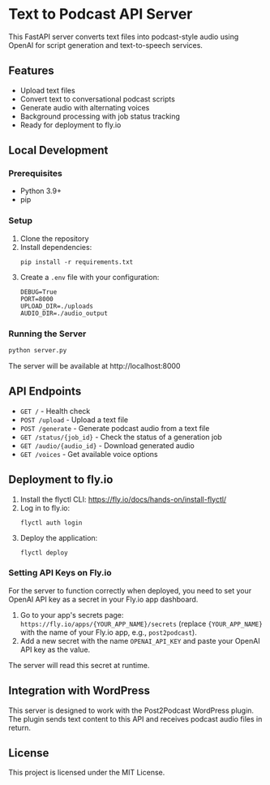 # Text to Podcast API Server

This FastAPI server converts text files into podcast-style audio using OpenAI for script generation and text-to-speech services.

## Features

- Upload text files
- Convert text to conversational podcast scripts
- Generate audio with alternating voices
- Background processing with job status tracking
- Ready for deployment to fly.io

## Local Development

### Prerequisites

- Python 3.9+
- pip

### Setup

1. Clone the repository
2. Install dependencies:
   ```
   pip install -r requirements.txt
   ```
3. Create a `.env` file with your configuration:
   ```
   DEBUG=True
   PORT=8000
   UPLOAD_DIR=./uploads
   AUDIO_DIR=./audio_output
   ```

### Running the Server

```bash
python server.py
```

The server will be available at http://localhost:8000

## API Endpoints

- `GET /` - Health check
- `POST /upload` - Upload a text file
- `POST /generate` - Generate podcast audio from a text file
- `GET /status/{job_id}` - Check the status of a generation job
- `GET /audio/{audio_id}` - Download generated audio
- `GET /voices` - Get available voice options

## Deployment to fly.io

1. Install the flyctl CLI: https://fly.io/docs/hands-on/install-flyctl/
2. Log in to fly.io:
   ```
   flyctl auth login
   ```
3. Deploy the application:
   ```
   flyctl deploy
   ```

### Setting API Keys on Fly.io

For the server to function correctly when deployed, you need to set your OpenAI API key as a secret in your Fly.io app dashboard.

1.  Go to your app's secrets page: `https://fly.io/apps/{YOUR_APP_NAME}/secrets` (replace `{YOUR_APP_NAME}` with the name of your Fly.io app, e.g., `post2podcast`).
2.  Add a new secret with the name `OPENAI_API_KEY` and paste your OpenAI API key as the value.

The server will read this secret at runtime.

## Integration with WordPress

This server is designed to work with the Post2Podcast WordPress plugin. The plugin sends text content to this API and receives podcast audio files in return.

## License

This project is licensed under the MIT License.
